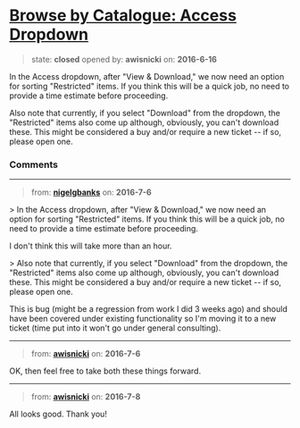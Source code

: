 # [Browse by Catalogue: Access Dropdown](https://github.com/livingstoneonline/livingstoneonline/issues/58)

> state: **closed** opened by: **awisnicki** on: **2016-6-16**

In the Access dropdown, after &quot;View &amp; Download,&quot; we now need an option for sorting &quot;Restricted&quot; items. If you think this will be a quick job, no need to provide a time estimate before proceeding.

Also note that currently, if you select &quot;Download&quot; from the dropdown, the &quot;Restricted&quot; items also come up although, obviously, you can&#x27;t download these. This might be considered a buy and/or require a new ticket -- if so, please open one.


### Comments

---
> from: [**nigelgbanks**](https://github.com/livingstoneonline/livingstoneonline/issues/58#issuecomment-230867448) on: **2016-7-6**

&gt; In the Access dropdown, after &quot;View &amp; Download,&quot; we now need an option for sorting &quot;Restricted&quot; items. If you think this will be a quick job, no need to provide a time estimate before proceeding.

I don&#x27;t think this will take more than an hour.

&gt; Also note that currently, if you select &quot;Download&quot; from the dropdown, the &quot;Restricted&quot; items also come up although, obviously, you can&#x27;t download these. This might be considered a buy and/or require a new ticket -- if so, please open one.

This is bug (might be a regression from work I did 3 weeks ago) and should have been covered under existing functionality so I&#x27;m moving it to a new ticket (time put into it won&#x27;t go under general consulting).

---
> from: [**awisnicki**](https://github.com/livingstoneonline/livingstoneonline/issues/58#issuecomment-230950412) on: **2016-7-6**

OK, then feel free to take both these things forward.

---
> from: [**awisnicki**](https://github.com/livingstoneonline/livingstoneonline/issues/58#issuecomment-231439406) on: **2016-7-8**

All looks good. Thank you!

